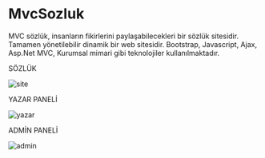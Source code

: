 # MvcSozluk
MVC sözlük, insanların fikirlerini paylaşabilecekleri bir sözlük sitesidir. Tamamen yönetilebilir dinamik bir web sitesidir. Bootstrap, Javascript, Ajax, Asp.Net MVC, Kurumsal mimari gibi teknolojiler kullanılmaktadır.


SÖZLÜK 

![site](https://github.com/berkaydagdelen/MvcSozluk/assets/105209972/51fe8ea3-16cd-41dd-9fba-2e63098bdff7)

YAZAR PANELİ

![yazar](https://github.com/berkaydagdelen/MvcSozluk/assets/105209972/2b7cc23c-2c04-472c-ae63-6b88e2f229b7)

ADMİN PANELİ

![admin](https://github.com/berkaydagdelen/MvcSozluk/assets/105209972/74628bcf-47a6-4d29-b58a-0e9c2cd5bb22)



